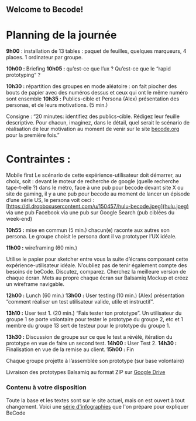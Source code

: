 ## Welcome to Becode!

# Planning de la journée

**9h00** : installation de 13 tables : paquet de feuilles, quelques marqueurs, 4 places. 1 ordinateur par groupe.

**10h00 :** Briefing
**10h05 :** qu’est-ce que l’ux ? Qu’est-ce que le “rapid prototyping” ?

**10h30 :** répartition des groupes
en mode aléatoire : on fait piocher des bouts de papier avec des numéros dessus et ceux qui ont le même numéro sont ensemble 
**10h35 :** Publics-cible et Persona
(Alex) présentation des personas, et de leurs motivations. (5 min.)

Consigne : “20 minutes: identifiez des publics-cible. Rédigez leur feuille descriptive.
Pour chacun,  imaginez, dans le détail, quel serait le scénario de réalisation de leur motivation au moment de venir sur le site [becode.org](http://www.becode.org/) pour la première fois.”
 
# Contraintes :
Mobile first
Le scénario de cette expérience-utilisateur doit démarrer, au choix, soit :
devant le moteur de recherche de google (quelle recherche tape-t-elle ?)
dans le métro, face à une pub pour becode
devant site X ou site de gaming, il y a une pub pour becode
au moment de lancer un épisode d’une série US, le persona voit ceci : [https://dl.dropboxusercontent.com/u/150457/hulu-becode.jpeg](hulu.jpeg)
via une pub Facebook
via une pub sur Google Search (pub ciblées du week-end)

**10h55 :** mise en commun (5 min.)
chacun(e) raconte aux autres son persona.
Le groupe choisit le persona dont il va prototyper l’UX idéale.

**11h00 :** wireframing (60 min.)

Utilise le papier pour sketcher entre vous la suite d’écrans composant cette expérience-utilisateur idéale. N’oubliez pas de tenir également compte des besoins de beCode. Discutez, comparez. Cherchez la meilleure version de chaque écran. 
Mets au propre chaque écran sur Balsamiq Mockup et créez un wireframe navigable.

**12h00 :** Lunch (60 min.)
**13h00 :** User testing (10 min.)
(Alex) présentation “comment réaliser un test utilisateur valide, utile et instructif”.

**13h10 :** User test 1.  (20 min.)
“Fais tester ton prototype”.
Un utilisateur du groupe 1 se porte volontaire pour tester le prototype du groupe 2, etc et 1 membre du groupe 13 sert de testeur pour le prototype du groupe 1.

**13h30 :** Discussion de groupe sur ce que le test a révélé, itération du prototype en vue de faire un second test.
**14h00 :** User Test 2.
**14h30 :** Finalisation en vue de la remise au client.
**15h00 :** Fin

Chaque groupe projette à l’assemblée son prototype (sur base volontaire)

Livraison des prototypes Balsamiq au format ZIP sur [Google Drive](https://drive.google.com/drive/folders/0B95kMq28iSwCOXlaUVBwdDJ5aWc?usp=sharing)


### Contenu à votre disposition
Toute la base et les textes sont sur le site actuel, mais on est ouvert à tout changement.
Voici une [série d'infographies](https://drive.google.com/drive/u/1/folders/0B8wMyRL4azawejB5S2tUcWRJcUE) que l'on prépare pour expliquer BeCode



